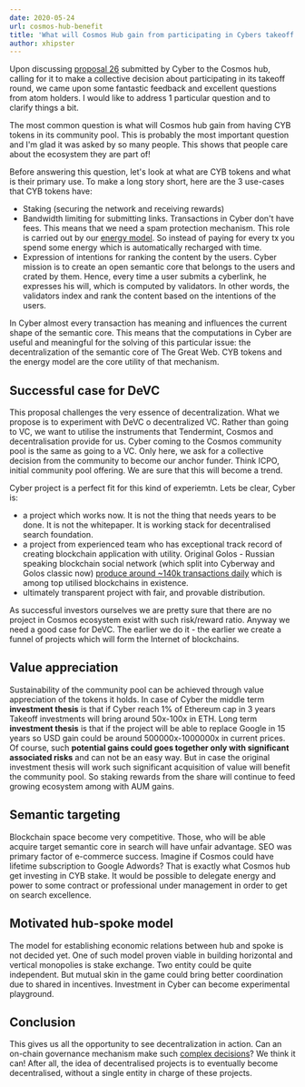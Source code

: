 ```yaml
---
date: 2020-05-24
url: cosmos-hub-benefit
title: 'What will Cosmos Hub gain from participating in Cybers takeoff round?'
author: xhipster
---
```


Upon discussing [proposal 26](https://cosmos.bigdipper.live/proposals/26) submitted by Cyber to the Cosmos hub, calling for it to make a collective decision about participating in its takeoff round, we came upon some fantastic feedback and excellent questions from atom holders. I would like to address 1 particular question and to clarify things a bit.

The most common question is what will Cosmos hub gain from having CYB tokens in its community pool. This is probably the most important question and I'm glad it was asked by so many people. This shows that people care about the ecosystem they are part of!

Before answering this question, let's look at what are CYB tokens and what is their primary use. To make a long story short, here are the 3 use-cases that CYB tokens have:

- Staking (securing the network and receiving rewards)
- Bandwidth limiting for submitting links. Transactions in Cyber don't have fees. This means that we need a spam protection mechanism. This role is carried out by our [energy model](https://github.com/cybercongress/congress/blob/master/ecosystem/Cyber%20Homestead%20doc.md#general-questions). So instead of paying for every tx you spend some energy which is automatically recharged with time.
- Expression of intentions for ranking the content by the users. Cyber mission is to create an open semantic core that belongs to the users and crated by them. Hence, every time a user submits a cyberlink, he expresses his will, which is computed by validators. In other words, the validators index and rank the content based on the intentions of the users.

In Cyber almost every transaction has meaning and influences the current shape of the semantic core. This means that the computations in Cyber are useful and meaningful for the solving of this particular issue: the decentralization of the semantic core of The Great Web. CYB tokens and the energy model are the core utility of that mechanism.

## Successful case for DeVC

This proposal challenges the very essence of decentralization. What we propose is to experiment with DeVC o decentralized VC. Rather than going to VC, we want to utilise the instruments that Tendermint, Cosmos and decentralisation provide for us. Cyber coming to the Cosmos community pool is the same as going to a VC. Only here, we ask for a collective decision from the community to become our anchor funder. Think ICPO, initial community pool offering. We are sure that this will become a trend.

Cyber project is a perfect fit for this kind of experiemtn. Lets be clear, Cyber is:
- a project which works now. It is not the thing that needs years to be done. It is not the whitepaper. It is working stack for decentralised search foundation.
- a project from experienced team who has exceptional track record of creating blockchain application with utility. Original Golos - Russian speaking blockchain social network (which split into Cyberway and Golos classic now) [produce around ~140k transactions daily]((https://blocktivity.info/)) which is among top utilised blockchains in existence.
- ultimately transparent project with fair, and provable distribution.

As successful investors ourselves we are pretty sure that there are no project in Cosmos ecosystem exist with such risk/reward ratio. Anyway we need a good case for DeVC. The earlier we do it - the earlier we create a funnel of projects which will form the Internet of blockchains.

## Value appreciation

Sustainability of the community pool can be achieved through value appreciation of the tokens it holds. In case of Cyber the middle term **investment thesis** is that if Cyber reach 1% of Ethereum cap in 3 years Takeoff investments will bring around 50x-100x in ETH. Long term **investment thesis** is that if the project will be able to replace Google in 15 years so USD gain could be around 500000x-1000000x in current prices. Of course, such **potential gains could goes together only with significant associated risks** and can not be an easy way. But in case the original investment thesis will work such significant acquisition of value will benefit the community pool. So staking rewards from the share will continue to feed growing ecosystem among with AUM gains.

## Semantic targeting

Blockchain space become very competitive. Those, who will be able acquire target semantic core in search will have unfair advantage. SEO was primary factor of e-commerce success. Imagine if Cosmos could have lifetime subscription to Google Adwords? That is exactly what Cosmos hub get investing in CYB stake. It would be possible to delegate energy and power to some contract or professional under management in order to get on search excellence.

## Motivated hub-spoke model

The model for establishing economic relations between hub and spoke is not decided yet. One of such model proven viable in building horizontal and vertical monopolies is stake exchange. Two entity could be quite independent. But mutual skin in the game could bring better coordination due to shared in incentives. Investment in Cyber can become experimental playground.

## Conclusion

This gives us all the opportunity to see decentralization in action. Can an on-chain governance mechanism make such [complex decisions](https://en.wikipedia.org/wiki/Collective_intelligence)? We think it can! After all, the idea of decentralised projects is to eventually become decentralised, without a single entity in charge of these projects.
